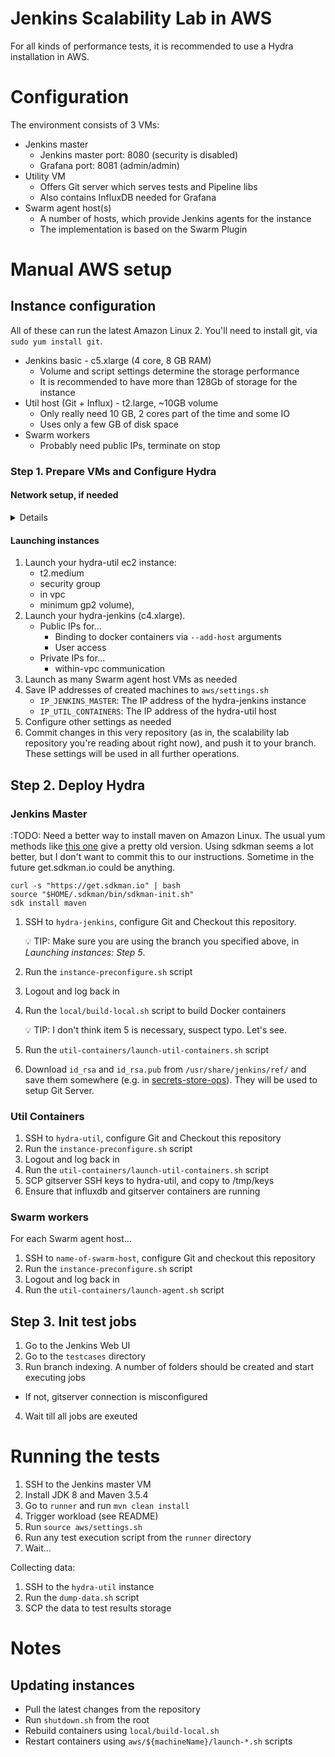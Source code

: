 # Jenkins Scalability Lab in AWS

For all kinds of performance tests,
it is recommended to use a Hydra installation in AWS.

# Configuration

The environment consists of 3 VMs:

* Jenkins master
  * Jenkins master port: 8080 (security is disabled)
  * Grafana port: 8081 (admin/admin)
* Utility VM
  * Offers Git server which serves tests and Pipeline libs
  * Also contains InfluxDB needed for Grafana
* Swarm agent host(s)
  * A number of hosts, which provide Jenkins agents for the instance
  * The implementation is based on the Swarm Plugin

# Manual AWS setup

## Instance configuration
All of these can run the latest Amazon Linux 2. You'll need to install git, via `sudo yum install git`.

* Jenkins basic - c5.xlarge (4 core, 8 GB RAM)
  * Volume and script settings determine the storage performance
  * It is recommended to have more than 128Gb of storage for the instance
* Util host (Git + Influx) - t2.large, ~10GB volume
  * Only really need 10 GB, 2 cores part of the time and some IO
  * Uses only a few GB of disk space
* Swarm workers
  * Probably need public IPs, terminate on stop

### Step 1. Prepare VMs and Configure Hydra

#### Network setup, if needed
<details>
1. Create VPC with IPv4 / IPv6 subnet

2. Create a Security ACL for VPC that allows:
    * Incoming: ALL TRAFFIC for the VPC subnet
    * Incoming: ALL TRAFFIC for your personal IP(s)
    * Outgoing to ALL (0.0.0.0/0 and ::/0)

3. Create security group for instances
    * Same as the security ACL

4. Create gateway for VPC to use

5. Add route for gateway
    * Add ::/0 and 0.0.0.0/0 routed to gateway (routes will automatically be created for within the subnet)
</details>

#### Launching instances

1. Launch your hydra-util ec2 instance:
    * t2.medium
    * security group
    * in vpc
    * minimum gp2 volume), 
2. Launch your hydra-jenkins (c4.xlarge). 
    * Public IPs for...
      * Binding to docker containers via `--add-host` arguments
      * User access
    * Private IPs for...
      * within-vpc communication
2. Launch as many Swarm agent host VMs as needed
3. Save IP addresses of created machines to `aws/settings.sh`
    * `IP_JENKINS_MASTER`: The IP address of the hydra-jenkins instance
    * `IP_UTIL_CONTAINERS`: The IP address of the hydra-util host
4. Configure other settings as needed
5. Commit changes in this very repository (as in, the scalability lab repository you're reading about right now), and push it to your branch. These settings will be used in all further operations.

## Step 2. Deploy Hydra

### Jenkins Master

  :TODO: Need a better way to install maven on Amazon Linux. The usual yum methods like 
  [this one](https://docs.aws.amazon.com/neptune/latest/userguide/iam-auth-connect-prerq.html) give 
  a pretty old version. Using sdkman seems a lot better, but I don't want to commit this to 
  our instructions. Sometime in the future get.sdkman.io could be anything.
  ```
  curl -s "https://get.sdkman.io" | bash
  source "$HOME/.sdkman/bin/sdkman-init.sh"
  sdk install maven
  ```

1. SSH to `hydra-jenkins`, configure Git and Checkout this repository. 

    :bulb: TIP: Make sure you are using the branch you specified above, in _Launching instances: Step 5_.

2. Run the `instance-preconfigure.sh` script
3. Logout and log back in
4. Run the `local/build-local.sh` script to build Docker containers

    :bulb: TIP: I don't think item 5 is necessary, suspect typo. Let's see.

5. Run the `util-containers/launch-util-containers.sh` script
6. Download `id_rsa` and `id_rsa.pub` from `/usr/share/jenkins/ref/` and save them somewhere
   (e.g. in [secrets-store-ops](https://github.com/cloudbees/secrets-store-ops)).
   They will be used to setup Git Server.

### Util Containers

1. SSH to `hydra-util`, configure Git and Checkout this repository
2. Run the `instance-preconfigure.sh` script
3. Logout and log back in
4. Run the `util-containers/launch-util-containers.sh` script
5. SCP gitserver SSH keys to hydra-util, and copy to /tmp/keys
6. Ensure that influxdb and gitserver containers are running

### Swarm workers

For each Swarm agent host...

1. SSH to `name-of-swarm-host`, configure Git and checkout this repository
2. Run the `instance-preconfigure.sh` script
3. Logout and log back in
4. Run the `util-containers/launch-agent.sh` script

## Step 3. Init test jobs

1. Go to the Jenkins Web UI
2. Go to the `testcases` directory
3. Run branch indexing. A number of folders should be created and start executing jobs
  * If not, gitserver connection is misconfigured
4. Wait till all jobs are exeuted

# Running the tests

1. SSH to the Jenkins master VM
2. Install JDK 8 and Maven 3.5.4
3. Go to `runner` and run `mvn clean install`
4. Trigger workload (see README)
5. Run `source aws/settings.sh`
6. Run any test execution script from the `runner` directory
7. Wait...

Collecting data:

1. SSH to the `hydra-util` instance
2. Run the `dump-data.sh` script
3. SCP the data to test results storage

# Notes

## Updating instances

* Pull the latest changes from the repository
* Run `shutdown.sh` from the root
* Rebuild containers using `local/build-local.sh`
* Restart containers using  `aws/${machineName}/launch-*.sh` scripts
